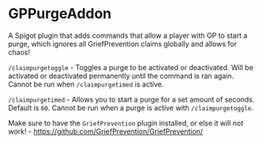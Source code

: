 # GPPurgeAddon

A Spigot plugin that adds commands that allow a player with OP to start a purge, which ignores all GriefPrevention claims globally and allows for chaos!

`/claimpurgetoggle` - Toggles a purge to be activated or deactivated. Will be activated or deactivated permanently until the command is ran again. Cannot be run when `/claimpurgetimed` is active.

`/claimpurgetimed` - Allows you to start a purge for a set amount of seconds. Default is `60`. Cannot be run when a purge is active with `/claimpurgetoggle`.

Make sure to have the `GriefPrevention` plugin installed, or else it will not work! - https://github.com/GriefPrevention/GriefPrevention/
